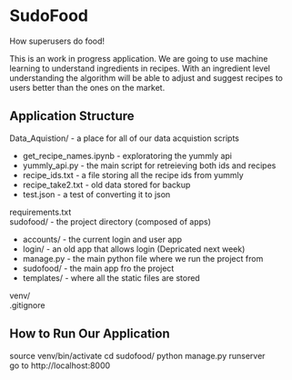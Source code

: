 # SudoFood 

How superusers do food!

This is an work in progress application. We are going to use machine learning to understand ingredients in recipes. With an ingredient level understanding the algorithm will be able to adjust and suggest recipes to users better than the ones on the market.

## Application Structure

Data_Aquistion/ - a place for all of our data acquistion scripts
* get_recipe_names.ipynb - exploratoring the yummly api  
* yummly_api.py - the main script for retreieving both ids and recipes  
* recipe_ids.txt - a file storing all the recipe ids from yummly  
* recipe_take2.txt - old data stored for backup  
* test.json - a test of converting it to json  

requirements.txt  
sudofood/ - the project directory (composed of apps)
* accounts/ - the current login and user app 
* login/ - an old app that allows login (Depricated next week)  
* manage.py - the main python file where we run the project from  
* sudofood/ - the main app fro the project  
* templates/ - where all the static files are stored  

venv/  
.gitignore   

## How to Run Our Application

source venv/bin/activate
cd sudofood/
python manage.py runserver  
go to http://localhost:8000
